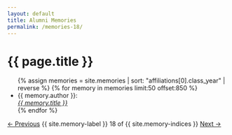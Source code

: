 ```yaml
---
layout: default
title: Alumni Memories
permalink: /memories-18/
---
```


<h1>{{ page.title }}</h1>

<ul>
  {% assign memories = site.memories | sort: "affiliations[0].class_year" | reverse %}
  {% for memory in memories limit:50 offset:850 %}
    <li>
      {{ memory.author }}:<br><a href="{{ memory.url }}"><i>{{ memory.title }}</i></a>
    </li>
  {% endfor %}
</ul>

<nav class="memory-nav">
  <a href="/memories-17/" class="pill-nav prev">&larr; Previous</a>
  <span>{{ site.memory-label }} 18 of {{ site.memory-indices }}</span>
  <a href="/memories-19/" class="pill-nav next">Next &rarr;</a>
</nav>
